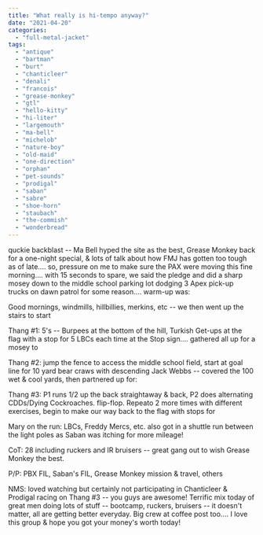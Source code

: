 ```yaml
---
title: "What really is hi-tempo anyway?"
date: "2021-04-20"
categories: 
  - "full-metal-jacket"
tags: 
  - "antique"
  - "bartman"
  - "burt"
  - "chanticleer"
  - "denali"
  - "francois"
  - "grease-monkey"
  - "gtl"
  - "hello-kitty"
  - "hi-liter"
  - "largemouth"
  - "ma-bell"
  - "michelob"
  - "nature-boy"
  - "old-maid"
  - "one-direction"
  - "orphan"
  - "pet-sounds"
  - "prodigal"
  - "saban"
  - "sabre"
  - "shoe-horn"
  - "staubach"
  - "the-commish"
  - "wonderbread"
---
```


quckie backblast -- Ma Bell hyped the site as the best, Grease Monkey back for a one-night special, & lots of talk about how FMJ has gotten too tough as of late.... so, pressure on me to make sure the PAX were moving this fine morning.... with 15 seconds to spare, we said the pledge and did a sharp mosey down to the middle school parking lot dodging 3 Apex pick-up trucks on dawn patrol for some reason.... warm-up was:

Good mornings, windmills, hillbillies, merkins, etc -- we then went up the stairs to start

Thang #1: 5's -- Burpees at the bottom of the hill, Turkish Get-ups at the flag with a stop for 5 LBCs each time at the Stop sign.... gathered all up for a mosey to

Thang #2: jump the fence to access the middle school field, start at goal line for 10 yard bear craws with descending Jack Webbs -- covered the 100 wet & cool yards, then partnered up for:

Thang #3: P1 runs 1/2 up the back straightaway & back, P2 does alternating CDDs/Dying Cockroaches. flip-flop. Repeato 2 more times with different exercises, begin to make our way back to the flag with stops for

Mary on the run: LBCs, Freddy Mercs, etc. also got in a shuttle run between the light poles as Saban was itching for more mileage!

CoT: 28 including ruckers and IR bruisers -- great gang out to wish Grease Monkey the best.

P/P: PBX FIL, Saban's FIL, Grease Monkey mission & travel, others

NMS: loved watching but certainly not participating in Chanticleer & Prodigal racing on Thang #3 -- you guys are awesome! Terrific mix today of great men doing lots of stuff -- bootcamp, ruckers, bruisers -- it doesn't matter, all are getting better everyday. Big crew at coffee post too.... I love this group & hope you got your money's worth today!
